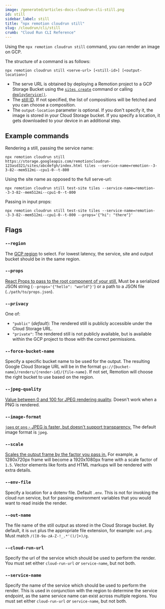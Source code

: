 ```yaml
---
image: /generated/articles-docs-cloudrun-cli-still.png
id: still
sidebar_label: still
title: "npx remotion cloudrun still"
slug: /cloudrun/cli/still
crumb: "Cloud Run CLI Reference"
---
```


Using the `npx remotion cloudrun still` command, you can render an image on GCP.

The structure of a command is as follows:

```
npx remotion cloudrun still <serve-url> [<still-id>] [<output-location>]
```

- The serve URL is obtained by deploying a Remotion project to a GCP Storage Bucket using the [`sites create`](/docs/cloudrun/cli/sites#create) command or calling [`deployService()`](/docs/cloudrun/deployservice).
- The [still ID](/docs/terminology#composition-id). If not specified, the list of compositions will be fetched and you can choose a composition.
- The `output-location` parameter is optional. If you don't specify it, the image is stored in your Cloud Storage bucket. If you specify a location, it gets downloaded to your device in an additional step.

## Example commands

Rendering a still, passing the service name:

```
npx remotion cloudrun still https://storage.googleapis.com/remotioncloudrun-123asd321/sites/abcdefgh/index.html tiles --service-name=remotion--3-3-82--mem512mi--cpu1-0--t-800
```

Using the site name as opposed to the full serve-url:

```
npx remotion cloudrun still test-site tiles --service-name=remotion--3-3-82--mem512mi--cpu1-0--t-800
```

Passing in input props:

```
npx remotion cloudrun still test-site tiles --service-name=remotion--3-3-82--mem512mi--cpu1-0--t-800 --props='{"hi": "there"}'
```

## Flags

### `--region`

The [GCP region](/docs/cloudrun/region-selection) to select. For lowest latency, the service, site and output bucket should be in the same region.

### `--props`

[React Props to pass to the root component of your still.](/docs/parametrized-rendering#passing-input-props-in-the-cli) Must be a serialized JSON string (`--props='{"hello": "world"}'`) or a path to a JSON file (`./path/to/props.json`).

### `--privacy`

One of:

- `"public"` (_default_): The rendered still is publicly accessible under the Cloud Storage URL.
- `"private"`: The rendered still is not publicly available, but is available within the GCP project to those with the correct permissions.

### `--force-bucket-name`

Specify a specific bucket name to be used for the output. The resulting Google Cloud Storage URL will be in the format `gs://{bucket-name}/renders/{render-id}/{file-name}`. If not set, Remotion will choose the right bucket to use based on the region.

### `--jpeg-quality`

[Value between 0 and 100 for JPEG rendering quality](/docs/config#setjpegquality). Doesn't work when a PNG is rendered.

### `--image-format`

[`jpeg` or `png` - JPEG is faster, but doesn't support transparency.](/docs/config#setStillImageFormat) The default image format is `jpeg`.

### `--scale`

[Scales the output frame by the factor you pass in.](/docs/scaling) For example, a 1280x720px frame will become a 1920x1080px frame with a scale factor of `1.5`. Vector elements like fonts and HTML markups will be rendered with extra details.

### `--env-file`

Specify a location for a dotenv file. Default `.env`. This is not for invoking the cloud run service, but for passing environment variables that you would want to read inside the render.

### `--out-name`

The file name of the still output as stored in the Cloud Storage bucket. By default, it is `out` plus the appropriate file extension, for example: `out.png`. Must match `/([0-9a-zA-Z-!_.*'()/]+)/g`.

### `--cloud-run-url`

Specify the url of the service which should be used to perform the render. You must set either `cloud-run-url` _or_ `service-name`, but not both.

### `--service-name`

Specify the name of the service which should be used to perform the render. This is used in conjunction with the region to determine the service endpoint, as the same service name can exist across multiple regions. You must set either `cloud-run-url` _or_ `service-name`, but not both.